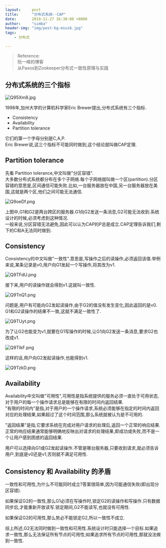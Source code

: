 ```yaml
---
layout:     post
title:      "分布式系统--CAP"
date:       2019-11-27 16:30:00 +0800
author:     "simba"
header-img: "img/post-bg-miui6.jpg"
tags:
    - 分布式

---
```


> Reference: <br/>
	阮一峰的博客<br/>
	从Paxos到Zookeeper分布式一致性原理与实践


##	分布式系统的三个指标

![Q95Xm8.jpg](https://s2.ax1x.com/2019/11/27/Q95Xm8.jpg)

1998年,加州大学的计算机科学家Eric Brewer提出,分布式系统有三个指标.

>
*	Consistency
*	Availability
*	Partition tolerance

它们的第一个字母分别是C,A,P.<br>
Eric Brewer说,这三个指标不可能同时做到,这个结论就叫做CAP定理.


##	Partition tolerance

先看 Partition tolerance,中文叫做"分区容错".<br>
大多数分布式系统都分布在多个子网络.每个子网络就叫做一个区(partition).分区容错的意思是,区间通信可能失败.比如,一台服务器放在中国,另一台服务器放在美国,这就是两个区,他们之间可能无法通信.

![Q9oeDf.png](https://s2.ax1x.com/2019/11/27/Q9oeDf.png)

上图中,G1和G2是两台跨区的服务器.G1向G2发送一条消息,G2可能无法收到.系统设计的时候,必须考虑到这种情况.<br>
一般来说,分区容错无法避免,因此可以认为CAP的P总是成立.CAP定理告诉我们,剩下的C和A无法同时做到.


##	Consistency

Consistency的中文叫做"一致性".意思是,写操作之后的读操作,必须返回该值.举例来说,某条记录是v0,用户向G1发起一个写操作,将其改为v1.

![Q9TFdU.png](https://s2.ax1x.com/2019/11/27/Q9TFdU.png)

接下来,用户的读操作就会得到v1.这就叫一致性.

![Q9TnQ1.png](https://s2.ax1x.com/2019/11/27/Q9TnQ1.png)

问题是,用户有可能向G2发起读操作,由于G2的值没有发生变化,因此返回的是v0. G1和G2读操作的结果不一致,这就不满足一致性了.

![Q9TUyt.png](https://s2.ax1x.com/2019/11/27/Q9TUyt.png)

为了让G2也能变为v1,就要在G1写操作的时候,让G1向G2发送一条消息,要求G2也改成v1.

![Q9TIkF.png](https://s2.ax1x.com/2019/11/27/Q9TIkF.png)

这样的话,用户向G2发起读操作,也能得到v1.

![Q9TzkD.png](https://s2.ax1x.com/2019/11/27/Q9TzkD.png)


##	Availability

Availability中文叫做"可用性",可用性是指系统提供的服务必须一直处于可用状态,对于用户的每一个操作请求总是能够在有限的时间内返回结果.  
"有限的时间内"是指,对于用户的一个操作请求,系统必须能够在指定的时间内返回对应的处理结果,如果超过了这个时间范围,那么系统就被认为是不可用的.  

"返回结果"是指,它要求系统在完成对用户请求的处理后,返回一个正常的响应结果.正常的响应结果通常能够明确地反映出对请求的处理结果,即成功或失败,而不是一个让用户感到困惑的返回结果.  

用户可以选择向G1或G2发起读操作.不管是哪台服务器,只要收到请求,就必须告诉用户,到底是v0还是v1,否则就不满足可用性.



##	Consistency 和 Availability 的矛盾

一致性和可用性,为什么不可能同时成立?答案很简单,因为可能通信失败(即出现分区容错).<br>

如果保证G2的一致性,那么G1必须在写操作时,锁定G2的读操作和写操作.只有数据同步后,才能重新开放读写.锁定期间,G2不能读写,也就没有可用性.<br>

如果保证G2的可用性,那么势必不能锁定G2,所以一致性不成立.<br>

综上所述,G2无法同时做到一致性和可用性.系统设计时只能选择一个目标.如果追求一致性,那么无法保证所有节点的可用性;如果追求所有节点的可用性,那就没法做到一致性.<br>

